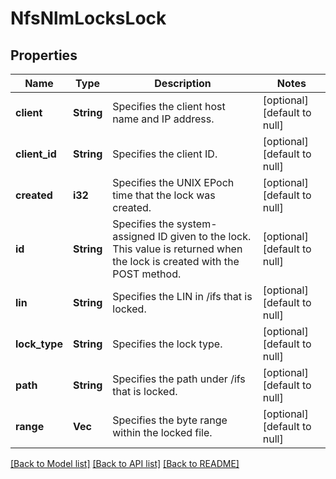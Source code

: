 # NfsNlmLocksLock

## Properties
Name | Type | Description | Notes
------------ | ------------- | ------------- | -------------
**client** | **String** | Specifies the client host name and IP address. | [optional] [default to null]
**client_id** | **String** | Specifies the client ID. | [optional] [default to null]
**created** | **i32** | Specifies the UNIX EPoch time that the lock was created. | [optional] [default to null]
**id** | **String** | Specifies the system-assigned ID given to the lock. This value is returned when the lock is created with the POST method. | [optional] [default to null]
**lin** | **String** | Specifies the LIN in /ifs that is locked. | [optional] [default to null]
**lock_type** | **String** | Specifies the lock type. | [optional] [default to null]
**path** | **String** | Specifies the path under /ifs that is locked. | [optional] [default to null]
**range** | **Vec<i32>** | Specifies the byte range within the locked file. | [optional] [default to null]

[[Back to Model list]](../README.md#documentation-for-models) [[Back to API list]](../README.md#documentation-for-api-endpoints) [[Back to README]](../README.md)


